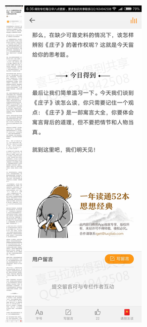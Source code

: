![](../../images/2017年08月/XY0829如果视死如归是好的，为什么不能视别人的死也如归呢.jpg)
![](../../images/2017年08月/XY0829如果视死如归是好的，为什么不能视别人的死也如归呢2.jpg)
